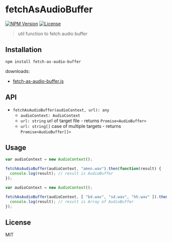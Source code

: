 # fetchAsAudioBuffer
[![NPM Version](http://img.shields.io/npm/v/fetch-as-audio-buffer.svg?style=flat-square)](https://www.npmjs.org/package/fetch-as-audio-buffer)
[![License](http://img.shields.io/badge/license-MIT-brightgreen.svg?style=flat-square)](http://mohayonao.mit-license.org/)

> util function to fetch audio buffer

## Installation

```
npm install fetch-as-audio-buffer
```

downloads:

- [fetch-as-audio-buffer.js](https://raw.githubusercontent.com/mohayonao/fetch-as-audio-buffer/master/index.js)

## API
- `fetchAsAudioBuffer(audioContext, url): any`
  - `audioContext: AudioContext`
  - `url: string` url of target file - returns `Promise<AudioBuffer>`
  - `url: string[]` case of multiple targets - returns `Promise<AudioBuffer[]>`

## Usage

```js
var audioContext = new AudioContext();

fetchAsAudioBuffer(audioContext, "amen.wav").then(function(result) {
  console.log(result); // result is AudioBuffer
});
```

```js
var audioContext = new AudioContext();

fetchAsAudioBuffer(audioContext, [ "bd.wav", "sd.wav", "hh.wav" ]).then(function(result) {
  console.log(result); // result is Array of AudioBuffer
});
```

## License

MIT
